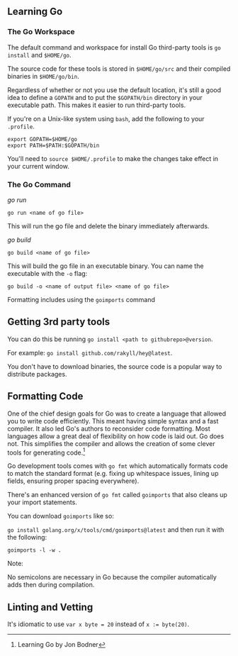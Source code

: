 ## Learning Go

### The Go Workspace
The default command and workspace for install Go third-party tools is `go install` and `$HOME/go`.

The source code for these tools is stored in `$HOME/go/src` and their compiled binaries in `$HOME/go/bin`.


Regardless of whether or not you use the default location, it's still a good idea to define a `GOPATH` and to put the `$GOPATH/bin` directory in your executable path. This makes it easier to run third-party tools.

If you're on a Unix-like system using `bash`, add the following to your `.profile`.

```
export GOPATH=$HOME/go
export PATH=$PATH:$GOPATH/bin
```

You'll need to `source $HOME/.profile` to make the changes take effect in your current window.

### The Go Command

*go run*

`go run <name of go file>`

This will run the go file and delete the binary immediately afterwards.

*go build*

`go build <name of go file>`

This will build the go file in an executable binary. You can name the executable with the `-o` flag:

`go build -o <name of output file> <name of go file>`

Formatting includes using the `goimports` command

## Getting 3rd party tools

You can do this be running `go install <path to githubrepo>@version`.

For example: `go install github.com/rakyll/hey@latest`.

You don't have to download binaries, the source code is a popular way to distribute packages.

## Formatting Code
One of the chief design goals for Go was to create a language that allowed you to write code efficiently. This meant having simple syntax and a fast compiler. It also led Go's authors to reconsider code formatting. Most languages allow a great deal of flexibility on how code is laid out. Go does not. This simplifies the compiler and allows the creation of some clever tools for generating code.[^1]

Go development tools comes with `go fmt` which automatically formats code to match the standard format (e.g. fixing up whitespace issues, lining up fields, ensuring proper spacing everywhere).

There's an enhanced version of `go fmt` called `goimports` that also cleans up your import statements.

You can download `goimports` like so:

`go install golang.org/x/tools/cmd/goimports@latest` and then run it with the following:

`goimports -l -w .`

Note:

No semicolons are necessary in Go because the compiler automatically adds then during compilation.

## Linting and Vetting


It's idiomatic to use `var x byte = 20` instead of `x := byte(20)`.

[^1]: Learning Go by Jon Bodner
